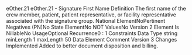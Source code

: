

eOther.21
eOther.21 - Signature First Name
Definition
The first name of the crew member, patient, patient representative, or facility representative associated with
the signature group.
National ElementNoPertinent Negatives (PN)No
State ElementNo
NOT ValuesNo
Version 2 Element
Is NillableNo
UsageOptional
Recurrence0 : 1
Constraints
Data Type
string
minLength
1
maxLength
50
Data Element Comment
Version 3 Changes Implemented
Added to better document disposition and billing.